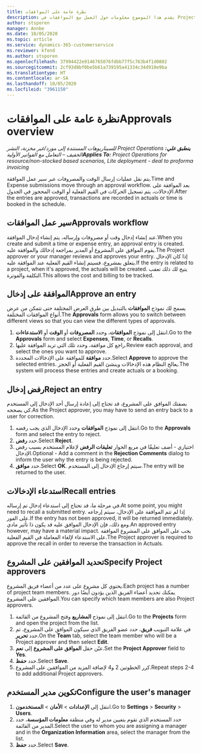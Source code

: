 ```yaml
---
title: نظرة عامة على الموافقات
description: يقدم هذا الموضوع معلومات حول العمل مع الموافقات في Project Operations.
author: stsporen
manager: Annbe
ms.date: 10/05/2020
ms.topic: article
ms.service: dynamics-365-customerservice
ms.reviewer: kfend
ms.author: stsporen
ms.openlocfilehash: 37994422e9146765076fdbb77f5c763b4f1d0802
ms.sourcegitcommit: 2cf93d8bf0be5b61a739195a41334c34d910e9ba
ms.translationtype: HT
ms.contentlocale: ar-SA
ms.lasthandoff: 10/05/2020
ms.locfileid: "3961150"
---
```

# <a name="approvals-overview"></a><span data-ttu-id="08687-103">نظرة عامة على الموافقات</span><span class="sxs-lookup"><span data-stu-id="08687-103">Approvals overview</span></span>

<span data-ttu-id="08687-104">_**ينطبق علي:** ‏‫Project Operations للسيناريوهات المستندة إلى مورد/غير مخزنة‬، ‏‫النشر الخفيف – التعامل مع الفواتير الأولية‬_</span><span class="sxs-lookup"><span data-stu-id="08687-104">_**Applies To:** Project Operations for resource/non-stocked based scenarios, Lite deployment - deal to proforma invoicing_</span></span>

<span data-ttu-id="08687-105">يتم نقل عمليات إرسال الوقت والمصروفات عبر سير عمل الموافقة.</span><span class="sxs-lookup"><span data-stu-id="08687-105">Time and Expense submissions move through an approval workflow.</span></span> <span data-ttu-id="08687-106">بعد الموافقة على الإدخالات، يتم تسجيل الحركات في القيم الفعلية أو الوقت المحجوز في الجدول.</span><span class="sxs-lookup"><span data-stu-id="08687-106">After the entries are approved, transactions are recorded in actuals or time is booked in the schedule.</span></span>

## <a name="approvals-workflow"></a><span data-ttu-id="08687-107">سير عمل الموافقات</span><span class="sxs-lookup"><span data-stu-id="08687-107">Approvals workflow</span></span>
<span data-ttu-id="08687-108">عند إنشاء إدخال وقت أو مصروفات وإرساله، يتم إنشاء إدخال الموافقة.</span><span class="sxs-lookup"><span data-stu-id="08687-108">When you create and submit a time or expense entry, an approval entry is created.</span></span> <span data-ttu-id="08687-109">يقوم الموافق على المشروع أو المدير بمراجعة إدخالك والموافقة عليه.</span><span class="sxs-lookup"><span data-stu-id="08687-109">The Project approver or your manager reviews and approves your entry.</span></span> <span data-ttu-id="08687-110">إذا كان الإدخال يتعلق بمشروع، فسيتم إنشاء القيم الفعلية عند الموافقة عليه.</span><span class="sxs-lookup"><span data-stu-id="08687-110">If the entry is related to a project, when it's approved, the actuals will be created.</span></span> <span data-ttu-id="08687-111">يتيح لك ذلك تعقب التكلفة والفوترة.</span><span class="sxs-lookup"><span data-stu-id="08687-111">This allows the cost and billing to be tracked.</span></span> 

## <a name="approve-an-entry"></a><span data-ttu-id="08687-112">الموافقة على إدخال</span><span class="sxs-lookup"><span data-stu-id="08687-112">Approve an entry</span></span>
<span data-ttu-id="08687-113">يسمح لك نموذج **الموافقات** بالتبديل بين طرق العرض المختلفة حتى تتمكن من عرض أنواع الموافقات المختلفة.</span><span class="sxs-lookup"><span data-stu-id="08687-113">The **Approvals** form allows you to switch between different views so that you can view the different types of approvals.</span></span>
  
1. <span data-ttu-id="08687-114">انتقل إلى نموذج **الموافقات**، وحدد **المصروفات** أو **الوقت** أو **الاستدعاءات**.</span><span class="sxs-lookup"><span data-stu-id="08687-114">Go to the **Approvals** form and select **Expenses**, **Time**, or **Recalls**.</span></span>
2. <span data-ttu-id="08687-115">راجع كل موافقة، وحدد تلك التي تريد الموافقة عليها.</span><span class="sxs-lookup"><span data-stu-id="08687-115">Review each approval, and select the ones you want to approve.</span></span>
3. <span data-ttu-id="08687-116">حدد **موافقة** للموافقة على الإدخالات المحددة.</span><span class="sxs-lookup"><span data-stu-id="08687-116">Select **Approve** to approve the selected entries.</span></span>
<span data-ttu-id="08687-117">يعالج النظام هذه الإدخالات وينشئ القيم الفعلية أو الحجز.</span><span class="sxs-lookup"><span data-stu-id="08687-117">The system will process these entries and create actuals or a booking.</span></span>

## <a name="reject-an-entry"></a><span data-ttu-id="08687-118">رفض إدخال</span><span class="sxs-lookup"><span data-stu-id="08687-118">Reject an entry</span></span>
<span data-ttu-id="08687-119">بصفتك الموافق على المشروع، قد تحتاج إلى إعادة إرسال أحد الإدخال إلى المستخدم كي يصححه.</span><span class="sxs-lookup"><span data-stu-id="08687-119">As the Project approver, you may have to send an entry back to a user for correction.</span></span>
  
1. <span data-ttu-id="08687-120">انتقل إلى نموذج **الموافقات** وحدد الإدخال الذي يجب رفضه.</span><span class="sxs-lookup"><span data-stu-id="08687-120">Go to the **Approvals** form and select the entry to reject.</span></span> 
2. <span data-ttu-id="08687-121">حدد **رفض**.</span><span class="sxs-lookup"><span data-stu-id="08687-121">Select **Reject**.</span></span>
3. <span data-ttu-id="08687-122">اختياري - أضف تعليقًا في مربع الحوار **تعليقات الرفض** لإعلام المستخدم بسبب رفض الإدخال.</span><span class="sxs-lookup"><span data-stu-id="08687-122">Optional - Add a comment in the **Rejection Comments** dialog to inform the user why the entry is being rejected.</span></span>
4. <span data-ttu-id="08687-123">حدد **موافق**.</span><span class="sxs-lookup"><span data-stu-id="08687-123">Select **OK**.</span></span> <span data-ttu-id="08687-124">سيتم إرجاع الإدخال إلى المستخدم.</span><span class="sxs-lookup"><span data-stu-id="08687-124">The entry will be returned to the user.</span></span>
  
## <a name="recall-entries"></a><span data-ttu-id="08687-125">استدعاء الإدخالات</span><span class="sxs-lookup"><span data-stu-id="08687-125">Recall entries</span></span>
<span data-ttu-id="08687-126">في مرحلة ما، قد تحتاج إلى استدعاء إدخال تم إرساله.</span><span class="sxs-lookup"><span data-stu-id="08687-126">At some point, you might need to recall a submitted entry.</span></span> <span data-ttu-id="08687-127">إذا لم تتم الموافقة على الإدخال، سيتم إرجاعه على الفور.</span><span class="sxs-lookup"><span data-stu-id="08687-127">If the entry has not been approved, it will be returned immediately.</span></span> <span data-ttu-id="08687-128">ومع ذلك، فإن الإدخال الموافق عليه قد يكون ذا تأثير مادي.</span><span class="sxs-lookup"><span data-stu-id="08687-128">An approved entry however, may have a material impact.</span></span> <span data-ttu-id="08687-129">يجب على الموافق على المشروع الموافقة على الاستدعاء لإلغاء المعاملة في القيم الفعلية.</span><span class="sxs-lookup"><span data-stu-id="08687-129">The Project approver is required to approve the recall in order to reverse the transaction in Actuals.</span></span>

## <a name="specify-project-approvers"></a><span data-ttu-id="08687-130">تحديد الموافقين على المشروع</span><span class="sxs-lookup"><span data-stu-id="08687-130">Specify Project approvers</span></span>
<span data-ttu-id="08687-131">يحتوي كل مشروع على عدد من أعضاء فريق المشروع.</span><span class="sxs-lookup"><span data-stu-id="08687-131">Each project has a number of project team members.</span></span> <span data-ttu-id="08687-132">يمكنك تحديد أعضاء الفريق الذين يؤدون أيضًا دور الموافقين على المشروع.</span><span class="sxs-lookup"><span data-stu-id="08687-132">You can specify which team members are also Project approvers.</span></span>

1. <span data-ttu-id="08687-133">انتقل إلى نموذج **المشاريع** وفتح المشروع من القائمة.</span><span class="sxs-lookup"><span data-stu-id="08687-133">Go to the **Projects** form and open the project from the list.</span></span>
2. <span data-ttu-id="08687-134">في علامة التبويب **فريق**، حدد عضو الفريق الذي سيكون الموافق على المشروع، ثم حدد **تحرير**.</span><span class="sxs-lookup"><span data-stu-id="08687-134">On the **Team** tab, select the team member who will be a Project approver and then select **Edit**.</span></span>
3. <span data-ttu-id="08687-135">عيّن حقل **الموافق على المشروع** إلى **نعم**.</span><span class="sxs-lookup"><span data-stu-id="08687-135">Set the **Project Approver** field to **Yes**.</span></span>
4. <span data-ttu-id="08687-136">حدد **حفظ**.</span><span class="sxs-lookup"><span data-stu-id="08687-136">Select **Save**.</span></span>
5. <span data-ttu-id="08687-137">كرر الخطوتين 2 و4 لإضافة المزيد من الموافقين على المشروع.</span><span class="sxs-lookup"><span data-stu-id="08687-137">Repeat steps 2-4 to add additional Project approvers.</span></span>

## <a name="configure-the-users-manager"></a><span data-ttu-id="08687-138">تكوين مدير المستخدم</span><span class="sxs-lookup"><span data-stu-id="08687-138">Configure the user's manager</span></span>

1. <span data-ttu-id="08687-139">انتقل إلى **الإعدادات** > **الأمان** > **المستخدمون**.</span><span class="sxs-lookup"><span data-stu-id="08687-139">Go to **Settings** > **Security** > **Users**.</span></span>
2. <span data-ttu-id="08687-140">حدد المستخدم الذي تقوم بتعيين مدير له وفي منطقة **معلومات المؤسسة**، حدد المدير من القائمة.</span><span class="sxs-lookup"><span data-stu-id="08687-140">Select the user to whom you are assigning a manager and in the **Organization Information** area, select the manager from the list.</span></span> 
3. <span data-ttu-id="08687-141">حدد **حفظ**.</span><span class="sxs-lookup"><span data-stu-id="08687-141">Select **Save**.</span></span>


